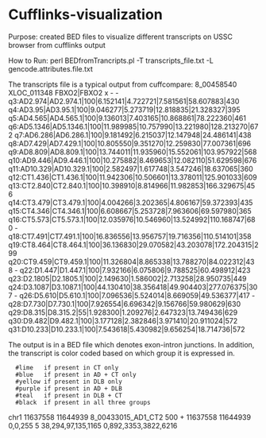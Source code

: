 Cufflinks-visualization
=======================

Purpose: created BED files to visualize different transcripts on USSC browser from cufflinks output

How to Run:
  perl BEDfromTrancripts.pl -T transcripts_file.txt -L gencode.attributes.file.txt

The transcripts file is a typical output from cuffcompare:
8\_00458540	XLOC\_011348	FBXO2|FBXO2	x	-	-	q3:AD2.974|AD2.974.1|100|6.152141|4.722721|7.581561|58.607883|430	q4:AD3.95|AD3.95.1|100|9.046277|5.273719|12.818835|21.328327|395	q5:AD4.565|AD4.565.1|100|9.136013|7.403165|10.868861|78.222360|461	q6:AD5.1346|AD5.1346.1|100|11.989985|10.757990|13.221980|128.213270|672	q7:AD6.286|AD6.286.1|100|9.181492|6.215037|12.147948|24.486141|438	q8:AD7.429|AD7.429.1|100|10.805550|9.351270|12.259830|77.007361|696	q9:AD8.809|AD8.809.1|100|13.744011|11.935960|15.552061|103.957922|568	q10:AD9.446|AD9.446.1|100|10.275882|8.469653|12.082110|51.629598|676	q11:AD10.329|AD10.329.1|100|2.582497|1.617748|3.547246|18.637065|360	q12:CT1.436|CT1.436.1|100|11.942306|10.506601|13.378011|125.901033|609	q13:CT2.840|CT2.840.1|100|10.398910|8.814966|11.982853|166.329675|456	q14:CT3.479|CT3.479.1|100|4.004266|3.202365|4.806167|59.372393|435	q15:CT4.346|CT4.346.1|100|6.608667|5.253728|7.963606|69.597980|365	q16:CT5.573|CT5.573.1|100|12.035976|10.546960|13.524992|110.168747|680	-	q18:CT7.491|CT7.491.1|100|16.836556|13.956757|19.716356|110.514101|358	q19:CT8.464|CT8.464.1|100|36.136830|29.070582|43.203078|172.204315|299	q20:CT9.459|CT9.459.1|100|11.326804|8.865338|13.788270|84.022312|438	-	q22:D1.447|D1.447.1|100|7.932166|6.075806|9.788525|60.498912|423	q23:D2.1805|D2.1805.1|100|2.149630|1.586002|2.713258|28.950735|449	q24:D3.1087|D3.1087.1|100|44.130410|38.356418|49.904403|277.076375|307	-	q26:D5.610|D5.610.1|100|7.096536|5.524014|8.669059|49.536377|417	-	q28:D7.730|D7.730.1|100|7.926554|6.696342|9.156766|59.980629|630	q29:D8.315|D8.315.2|55|1.928300|1.209276|2.647323|13.749436|629	q30:D9.482|D9.482.1|100|3.177128|2.382846|3.971410|20.911024|572	q31:D10.233|D10.233.1|100|7.543618|5.430982|9.656254|18.714736|572

The output is in a BED file which denotes exon-intron junctions.
In addition, the transcript is color coded based on which group it is expressed in. 

	  #lime   if present in CT only 
	  #blue   if present in AD + CT only
	  #yellow if present in DLB only
	  #purple if present in AD + DLB 
	  #teal   if present in DLB + CT
	  #black  if present in all three groups
	  
chr1	11637558	11644939	8\_00433015\_AD1\_CT2	500	+	11637558	11644939	0,0,255	5	38,294,97,135,1165	0,892,3353,3822,6216
